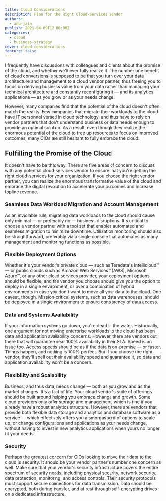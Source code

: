 ```yaml
---
title: Cloud Considerations
description: Plan for the Right Cloud-Services Vendor
authors:
  - anu-jain
publish: 2021-04-09T12:00:00Z
categories: 
  - cloud
  - business-strategy
cover: cloud-considerations
feature: false
---
```


I frequently have discussions with colleagues and clients about the
promise of the cloud, and whether we'll ever fully realize it. The
number one benefit of cloud conversions is supposed to be that you turn
over your data architecture and management to a cloud vendor partner,
thus freeing you to focus on deriving business value from your data
rather than managing your technical architecture and constantly
reconfiguring it — and its analytics applications — as you grow or as
your needs change.

However, many companies find that the potential of the cloud doesn't
often match the reality. Few companies that migrate their workloads to
the cloud have IT personnel versed in cloud technology, and thus have to
rely on vendor partners that don't understand business or data needs
enough to provide an optimal solution. As a result, even though they
realize the enormous potential of the cloud to free up resources to
focus on improved outcomes, many CIOs are still hesitant to fully
embrace the cloud.

## Fulfilling the Promise of the Cloud

It doesn't have to be that way. There are five areas of concern to
discuss with any potential cloud-services vendor to ensure that you're
getting the right cloud-services for your organization. If you choose
the right vendor partner, you can realize the enormous transformative
value of the cloud and embrace the digital revolution to accelerate your
outcomes and increase topline revenue.

### Seamless Data Workload Migration and Account Management

As an inviolable rule, migrating data workloads to the cloud should
cause only minimal — or preferably no — business disruptions. It's
critical to choose a vendor partner with a tool set that enables
automated and seamless migration to minimize downtime. Utilization
monitoring should also be straightforward, preferably via a single
console that automates as many management and monitoring functions as
possible.

### Flexible Deployment Options

Whether it's your vendor's private cloud — such as Teradata's
Intellicloud™ — or public clouds such as Amazon Web Services™ (AWS),
Microsoft Azure™, or any other cloud services provider, your deployment
options should be flexible, and the vendor you choose should give you
the option to deploy in a single environment, or over a combination of
hybrid environments in case you don't want to move all your data to the
cloud. One caveat, though. Mission-critical systems, such as data
warehouses, should be deployed in a single environment to ensure
consistency of data access.

### Data and Systems Availability

If your information systems go down, you're dead in the water.
Historically, one argument for not moving enterprise workloads to the
cloud has been data and application availability concerns. However,
there are vendors out there that will guarantee near 100% availability
in their SLA. Speed is an issue too. Access speeds should be as if the
data is on-premise — or faster. Things happen, and nothing is 100%
perfect. But if you choose the right vendor, they'll spell out their
availability speed and guarantee it, so data and application
availability won't be a concern.

### Flexibility and Scalability

Business, and thus data, needs change — both as you grow and as the
market changes. It's a fact of life. Your cloud vendor's suite of
offerings should be built around helping you embrace change and growth.
Some cloud providers only offer storage and management, which is fine if
you already have a robust analytics structure. However, there are
vendors that provide both flexible data storage and analytics and
database software as a service — which effectively offers you a
smorgasbord of options to scale up, or change configurations and
applications as your needs change, without having to invest in new
analytics applications when yours no longer fit your needs.

### Security

Perhaps the greatest concern for CIOs looking to move their data to the
cloud is security. It should be your vendor partner's number one concern
as well. Make sure that your vendor's security infrastructure covers the
entire spectrum of security needs, including physical security, network
security, data protection, monitoring, and access controls. Their
security protocols must support secure connections for data
transmission. Data should be encrypted, both during transfer, and at
rest through self-encrypting drives on a dedicated infrastructure.
